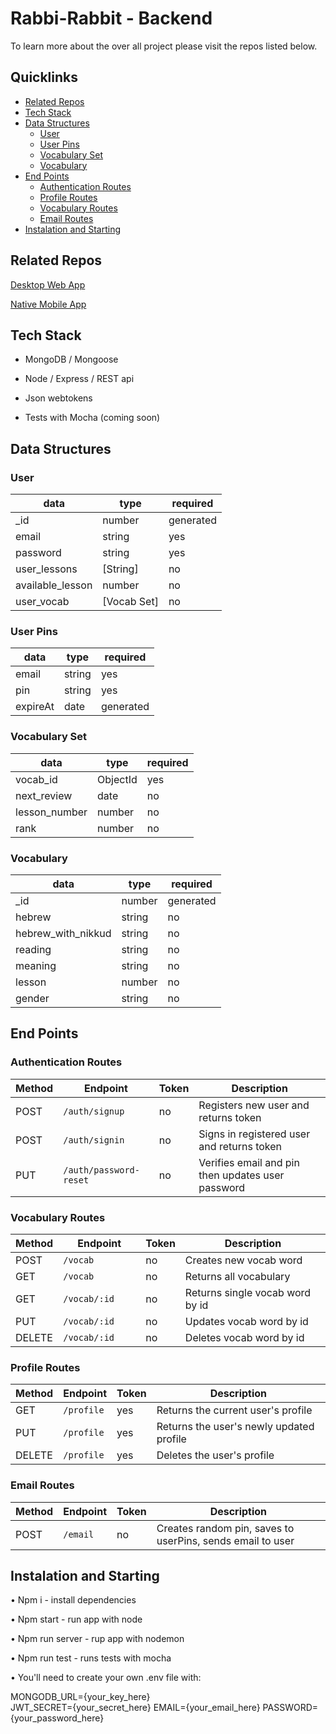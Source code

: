 # Rabbi-Rabbit - Backend

To learn more about the over all project please visit the repos listed below.

## Quicklinks

- [Related Repos](#related-repos)
- [Tech Stack](#tech-stack)
- [Data Structures](#data-structures)
  - [User](#user)
  - [User Pins](#user-pins)
  - [Vocabulary Set](#vocabulary-set)
  - [Vocabulary](#vocabulary)
- [End Points](#end-points)
  - [Authentication Routes](#authentication-routes)
  - [Profile Routes](#profile-routes)
  - [Vocabulary Routes](#vocabulary-routes)
  - [Email Routes](#email-routes)
- [Instalation and Starting](#instalation-and-starting)

## Related Repos

[Desktop Web App](https://github.com/Rabbi-Rabbit/frontend-react-desktop)

[Native Mobile App](https://github.com/Rabbi-Rabbit/react-native-mobile-app)


## Tech Stack

- MongoDB / Mongoose

- Node / Express / REST api

- Json webtokens

- Tests with Mocha (coming soon)

## Data Structures

### User

| data             | type        | required  |
| ---------------- | ----------- | --------- |
| _id              | number      | generated |
| email            | string      | yes       |
| password         | string      | yes       |
| user_lessons     | [String]    | no        |
| available_lesson | number      | no        |
| user_vocab       | [Vocab Set] | no        |

### User Pins

| data             | type     | required  |
| ---------------- | -------- | --------- |
| email            | string   | yes       |
| pin              | string   | yes       |
| expireAt         | date     | generated |

### Vocabulary Set

| data          | type     | required |
| ------------- | -------- | -------- |
| vocab_id      | ObjectId | yes      |
| next_review   | date     | no       |
| lesson_number | number   | no       |
| rank          | number   | no       |

### Vocabulary

| data               | type   | required  |
| ------------------ | ------ | --------- |
| _id                | number | generated |
| hebrew             | string | no        |
| hebrew_with_nikkud | string | no        |
| reading            | string | no        |
| meaning            | string | no        |
| lesson             | number | no        |
| gender             | string | no        |

## End Points

### Authentication Routes

| Method | Endpoint               | Token | Description                                       |
| ------ | ---------------------- | ----- | ------------------------------------------------- |
| POST   | `/auth/signup`         | no    | Registers new user and returns token              |
| POST   | `/auth/signin`         | no    | Signs in registered user and returns token        |
| PUT    | `/auth/password-reset` | no    | Verifies email and pin then updates user password |

### Vocabulary Routes

| Method | Endpoint          | Token | Description                     |
| ------ | ----------------- | ----- | ------------------------------- |
| POST   | `/vocab         ` | no    | Creates new vocab word          |
| GET    | `/vocab`          | no    | Returns all vocabulary          |
| GET    | `/vocab/:id`      | no    | Returns single vocab word by id |
| PUT    | `/vocab/:id`      | no    | Updates vocab word by id        |
| DELETE | `/vocab/:id`      | no    | Deletes vocab word by id        |

### Profile Routes

| Method | Endpoint   | Token | Description                              |
| ------ | ---------- | ----- | ---------------------------------------- |
| GET    | `/profile` | yes   | Returns the current user's profile       |
| PUT    | `/profile` | yes   | Returns the user's newly updated profile |
| DELETE | `/profile` | yes   | Deletes the user's profile               |

### Email Routes

| Method | Endpoint | Token | Description                                                |
| ------ | -------- | ----- | ---------------------------------------------------------- |
| POST   | `/email` | no    | Creates random pin, saves to userPins, sends email to user |

## Instalation and Starting

• Npm i - install dependencies

• Npm start - run app with node

• Npm run server - rup app with nodemon

• Npm run test - runs tests with mocha

• You'll need to create your own .env file with:

MONGODB_URL={your_key_here}<br>
JWT_SECRET={your_secret_here}
EMAIL={your_email_here}
PASSWORD={your_password_here}
